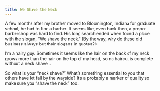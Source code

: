 ```yaml
---
title: We Shave the Neck
---
```


A few months after my brother moved to Bloomington, Indiana for graduate school, he had to find a barber. It seems like, even back then, a proper barbershop was hard to find. His long search ended when found a place with the slogan, “We shave the neck.” (By the way, why do these old business always but their slogans in quotes?!)

I’m a hairy guy. Sometimes it seems like the hair on the back of my neck grows more than the hair on the top of my head, so no haircut is complete without a neck shave…

So what is your “neck shave?” What’s something essential to you that others have let fall by the wayside? It’s a probably a marker of quality so make sure you “shave the neck” too.

